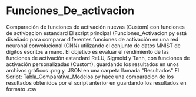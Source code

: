 # Funciones_De_activacion
Comparación de funciones de activación nuevas (Custom) con funciones de activbacion estandard
 El script principal (Funciones_Activacion.py está diseñado para comparar diferentes funciones de activación en una red
 neuronal convolucional (CNN) utilizando el conjunto de datos MNIST de dígitos escritos a
 mano. El objetivo es evaluar el rendimiento de las funciones de activación estandard ReLU, Sigmoid y Tanh, con funciones de
 activación personalizadas (Custom), guardando los resultados en unos archivos gráficos .png y .JSON en una
 carpeta llamada "Resultados"
 El Script: Tabla_Comparativa_Modelos.py hace una comparacion de los resultados obtenidos por el script anterior
 en guardando los resultados en formato .csv
